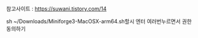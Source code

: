 참고사이트 : https://suwani.tistory.com/14

sh ~/Downloads/Miniforge3-MacOSX-arm64.sh할시 엔터 여러번누르면서 권한동의하기
